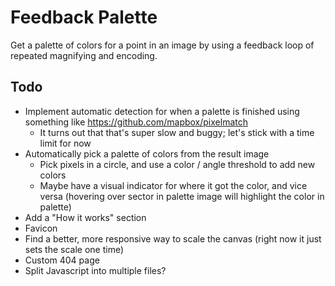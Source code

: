 # Feedback Palette
Get a palette of colors for a point in an image by using a feedback loop of repeated magnifying and encoding.

## Todo
- Implement automatic detection for when a palette is finished using something like https://github.com/mapbox/pixelmatch
   - It turns out that that's super slow and buggy; let's stick with a time limit for now
- Automatically pick a palette of colors from the result image
   - Pick pixels in a circle, and use a color / angle threshold to add new colors
   - Maybe have a visual indicator for where it got the color, and vice versa (hovering over sector in palette image will highlight the color in palette)
- Add a "How it works" section
- Favicon
- Find a better, more responsive way to scale the canvas (right now it just sets the scale one time)
- Custom 404 page
- Split Javascript into multiple files?